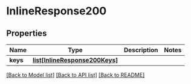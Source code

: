 # InlineResponse200

## Properties
Name | Type | Description | Notes
------------ | ------------- | ------------- | -------------
**keys** | [**list[InlineResponse200Keys]**](InlineResponse200Keys.md) |  | 

[[Back to Model list]](../README.md#documentation-for-models) [[Back to API list]](../README.md#documentation-for-api-endpoints) [[Back to README]](../README.md)

